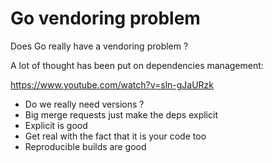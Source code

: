 # Go vendoring problem

Does Go really have a vendoring problem ?

A lot of thought has been put on dependencies management:

https://www.youtube.com/watch?v=sln-gJaURzk

* Do we really need versions ?
* Big merge requests just make the deps explicit
* Explicit is good
* Get real with the fact that it is your code too
* Reproducible builds are good
